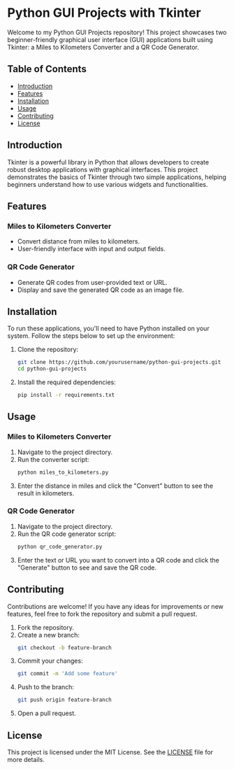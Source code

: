 # Python GUI Projects with Tkinter

Welcome to my Python GUI Projects repository! This project showcases two beginner-friendly graphical user interface (GUI) applications built using Tkinter: a Miles to Kilometers Converter and a QR Code Generator.

## Table of Contents
- [Introduction](#introduction)
- [Features](#features)
- [Installation](#installation)
- [Usage](#usage)
- [Contributing](#contributing)
- [License](#license)

## Introduction
Tkinter is a powerful library in Python that allows developers to create robust desktop applications with graphical interfaces. This project demonstrates the basics of Tkinter through two simple applications, helping beginners understand how to use various widgets and functionalities.

## Features
### Miles to Kilometers Converter
- Convert distance from miles to kilometers.
- User-friendly interface with input and output fields.

### QR Code Generator
- Generate QR codes from user-provided text or URL.
- Display and save the generated QR code as an image file.

## Installation
To run these applications, you'll need to have Python installed on your system. Follow the steps below to set up the environment:

1. Clone the repository:
    ```sh
    git clone https://github.com/yourusername/python-gui-projects.git
    cd python-gui-projects
    ```

2. Install the required dependencies:
    ```sh
    pip install -r requirements.txt
    ```

## Usage
### Miles to Kilometers Converter
1. Navigate to the project directory.
2. Run the converter script:
    ```sh
    python miles_to_kilometers.py
    ```
3. Enter the distance in miles and click the "Convert" button to see the result in kilometers.

### QR Code Generator
1. Navigate to the project directory.
2. Run the QR code generator script:
    ```sh
    python qr_code_generator.py
    ```
3. Enter the text or URL you want to convert into a QR code and click the "Generate" button to see and save the QR code.

## Contributing
Contributions are welcome! If you have any ideas for improvements or new features, feel free to fork the repository and submit a pull request.

1. Fork the repository.
2. Create a new branch:
    ```sh
    git checkout -b feature-branch
    ```
3. Commit your changes:
    ```sh
    git commit -m 'Add some feature'
    ```
4. Push to the branch:
    ```sh
    git push origin feature-branch
    ```
5. Open a pull request.

## License
This project is licensed under the MIT License. See the [LICENSE](LICENSE) file for more details.



